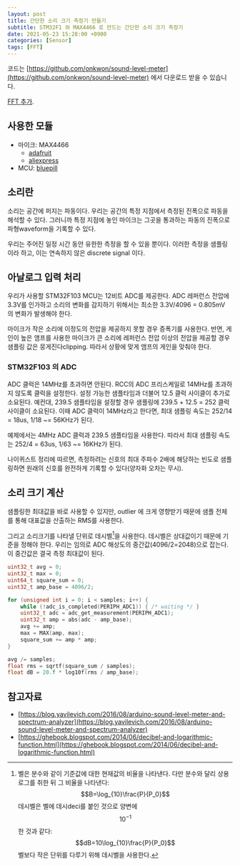 ```yaml
---
layout: post
title: 간단한 소리 크기 측정기 만들기
subtitle: STM32F1 와 MAX4466 로 만드는 간단한 소리 크기 측정기
date: 2021-05-23 15:28:00 +0900
categories: [Sensor]
tags: [FFT]
---
```


코드는 [https://github.com/onkwon/sound-level-meter](https://github.com/onkwon/sound-level-meter) 에서 다운로드 받을 수 있습니다.

[FFT 추가](https://github.com/onkwon/sound-level-meter/blob/master/fft.md).

## 사용한 모듈
* 마이크: MAX4466
  - [adafruit](https://www.adafruit.com/product/1063)
  - [aliexpress](https://www.aliexpress.com/w/wholesale-max4466.html)
* MCU: [bluepill](https://www.aliexpress.com/item/1005001833796256.html)

## 소리란
소리는 공간에 퍼지는 파동이다. 우리는 공간의 특정 지점에서 측정된 진폭으로
파동을 해석할 수 있다. 그러니까 특정 지점에 놓인 마이크는 그곳을 통과하는 파동의
진폭으로 파형waveform을 기록할 수 있다.

우리는 주어진 일정 시간 동안 유한한 측정을 할 수 있을 뿐이다. 이러한 측정을
샘플링이라 하고, 이는 연속하지 않은 discrete signal 이다.

## 아날로그 입력 처리
우리가 사용할 STM32F103 MCU는 12비트 ADC를 제공한다. ADC 레퍼런스 전압에 3.3V를
인가하고 소리의 변화를 감지하기 위해서는 최소한 3.3V/4096 = 0.805mV 의 변화가
발생해야 한다.

마이크가 작은 소리에 이정도의 전압을 제공하지 못할 경우 증폭기를 사용한다. 반면,
게인이 높은 앰프를 사용한 마이크가 큰 소리에 레퍼런스 전압 이상의 전압을 제공할
경우 샘플링 값은 뭉게진다clipping. 따라서 상황에 맞게 앰프의 게인을 맞춰야 한다.

### STM32F103 의 ADC
ADC 클럭은 14MHz를 초과하면 안된다. RCC의 ADC 프리스케일로 14MHz를 초과하지
않도록 클럭을 설정한다. 설정 가능한 샘플타임과 더불어 12.5 클럭 사이클이 추가로
소요된다. 예컨대, 239.5 샘플타임을 설정할 경우 샘플링에 239.5 + 12.5 = 252 클럭
사이클이 소요된다. 이때 ADC 클럭이 14MHz라고 한다면, 최대 샘플링 속도는
252/14 = 18us, 1/18 ~= 56KHz가 된다.

예제에서는 4MHz ADC 클럭과 239.5 샘플타임을 사용한다. 따라서 최대 샘플링 속도는
252/4 = 63us, 1/63 ~= 16KHz가 된다.

나이퀴스트 정리에 따르면, 측정하려는 신호의 최대 주파수 2배에 해당하는 빈도로
샘플링하면 원래의 신호를 완전하게 기록할 수 있다(양자화 오차는 무시).

## 소리 크기 계산
샘플링한 최대값을 바로 사용할 수 있지만, outlier 에 크게 영향받기 때문에 샘플
전체를 통해 대표값을 산출하는 RMS를 사용한다.

그리고 소리크기를 나타낼 단위로 데시벨[^1]을 사용한다. 데시벨은 상대값이기
때문에 기준을 정해야 한다. 우리는 임의로 ADC 해상도의 중간값(4096/2=2048)으로
잡는다. 이 중간값은 결국 측정 최대값이 된다.

```c
uint32_t avg = 0;
uint32_t max = 0;
uint64_t square_sum = 0;
uint32_t amp_base = 4096/2;

for (unsigned int i = 0; i < samples; i++) {
	while (!adc_is_completed(PERIPH_ADC1)) { /* waiting */ }
	uint32_t adc = adc_get_measurement(PERIPH_ADC1);
	uint32_t amp = abs(adc - amp_base);
	avg += amp;
	max = MAX(amp, max);
	square_sum += amp * amp;
}

avg /= samples;
float rms = sqrtf(square_sum / samples);
float dB = 20.f * log10f(rms / amp_base);
```

## 참고자료
[^1]: 벨은 분수와 같이 기준값에 대한 현재값의 비율을 나타낸다. 다만 분수와 달리 상용로그를 취한 뒤 그 비율을 나타낸다: $$B=\log_{10}\frac{P}{P_0}$$ 데시벨은 벨에 데시deci를 붙인 것으로 양변에 $$10^{-1}$$ 한 것과 같다: $$dB=10\log_{10}\frac{P}{P_0}$$ 벨보다 작은 단위를 다루기 위해 데시벨을 사용한다.

* [https://blog.yavilevich.com/2016/08/arduino-sound-level-meter-and-spectrum-analyzer](https://blog.yavilevich.com/2016/08/arduino-sound-level-meter-and-spectrum-analyzer)
* [https://ghebook.blogspot.com/2014/06/decibel-and-logarithmic-function.html](https://ghebook.blogspot.com/2014/06/decibel-and-logarithmic-function.html)
